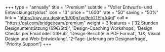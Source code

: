 +++
type = "annually"
title = "Premium"
subtitle = "Voller Entwurfs- und Entwicklungszyklus"
icon = "3"
price = "1.600"
rate = "50"
saving = "50%"
link = "https://pay.ura.design/b/00g7vc9eb1TFfgA4gl"
call = "https://cal.com/bridgebeam/premium"
weight = 3
features = ['32 Stunden Designunterstützung (69€/Std)', 'Design-Coaching Workshops', 'Design Checks per Email oder GitHub', 'Design-Berichte in PDF Format', 'UX, Visual Design und Web-Entwicklung', '2-Tage-Lieferung pro Designanfrage', 'Priority Support']
+++